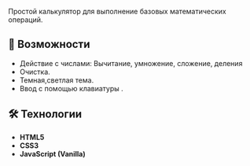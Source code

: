 
Простой калькулятор для выполнение базовых математических операций.

## 🚀 Возможности
- Действие с числами: Вычитание, умножение, сложение, деления
- Очистка.
- Темная,светлая тема.
- Ввод с помощью клавиатуры .

## 🛠 Технологии
- **HTML5**
- **CSS3**
- **JavaScript (Vanilla)**
